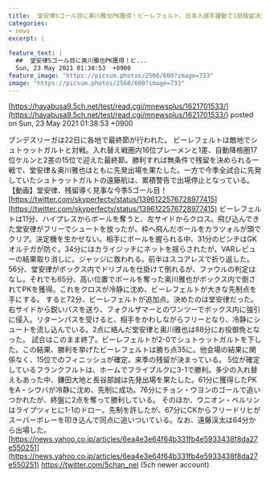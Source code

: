 ```yaml
---
title:  堂安律5ゴール目に奥川雅也PK獲得！ビーレフェルト、日本人選手躍動で1部残留決定  
categories:
- news
excerpt: |
  
feature_text: |
  ##  堂安律5ゴール目に奥川雅也PK獲得！ビ...
  Sun, 23 May 2021 01:38:53  +0900
feature_image: "https://picsum.photos/2560/600?image=733"
image: "https://picsum.photos/2560/600?image=733"
---
```


[https://hayabusa9.5ch.net/test/read.cgi/mnewsplus/1621701533/](https://hayabusa9.5ch.net/test/read.cgi/mnewsplus/1621701533/)
posted on Sun, 23 May 2021 01:38:53  +0900

<!--more-->

ブンデスリーガは22日に各地で最終節が行われた。 ビーレフェルトは敵地でシュトゥットガルトと対戦。入れ替え戦圏内16位ブレーメンと1差、自動降格圏17位ケルンと2差の15位で迎えた最終節。勝利すれば無条件で残留を決められる一戦で、堂安律＆奥川雅也はともに先発出場を果たした。一方で今季全試合に先発していたシュトゥットガルトの遠藤航は、累積警告で出場停止となっている。 【動画】堂安律、残留導く見事な今季5ゴール目！ [https://twitter.com/skyperfectv/status/1396122576728977415](https://twitter.com/skyperfectv/status/1396122576728977415) ビーレフェルトは11分、ハイプレスからボールを奪うと、左サイドからクロス。飛び込んできた堂安律がフリーでシュートを放ったが、枠へ飛んだボールをカラツォルが頭でクリア。決定機を生かせない。相手にボールを握られる中、31分のピンチはGKオルテガが防ぐ。34分にはカライジッチにネットを揺らされたが、VARレビューの結果取り消しに。ジャッジに救われる。前半はスコアレスで折り返した。 56分、堂安律がボックス内でドリブルを仕掛けて倒れるが、ファウルの判定はなし。それでも65分、高い位置でボールを奪った奥川雅也がボックス内で倒されてPKを獲得。これをクロスが冷静に沈め、ビーレフェルトが大きな先制点を手にする。 すると72分、ビーレフェルトが追加点。決めたのは堂安律だった。右サイドから鋭いパスを送り、フォクルザマーとのワンツーでボックス内に強引に侵入。リターンパスを受けると、相手をかわしながらフリーとなり、冷静にシュートを流し込んでいる。2点に絡んだ堂安律と奥川雅也は88分にお役御免となった。 試合はこのまま終了。ビーレフェルトが2-0でシュトゥットガルトを下した。この結果、勝利を挙げたビーレフェルトは勝ち点35に。他会場の結果に関係なく、15位でのフィニッシュが確定。来季の残留が決まっている。 5位が確定しているフランクフルトは、ホームでフライブルクに3-1で勝利。多少の入れ替えもあった中、鎌田大地と長谷部誠は先発出場を果たした。61分に獲得したPKをA・シウバが冷静に沈め、先制に成功。76分にチョン・ウヨンのゴールで追いつかれたが、終盤に2点を奪って勝利している。 そのほか、ウニオン・ベルリンはライプツィヒに1-1のドロー。先制を許したが、67分にCKからフリードリヒがスーパーボレーを叩き込んで同点に追いついている。なお、遠藤渓太は64分から出場した。 [https://news.yahoo.co.jp/articles/6ea4e3e64f64b331fb4e5933438f8da27e550251](https://news.yahoo.co.jp/articles/6ea4e3e64f64b331fb4e5933438f8da27e550251) https://twitter.com/5chan_nel (5ch newer account)
